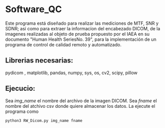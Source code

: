 # Software_QC

Este programa está diseñado para realizar las mediciones de MTF, SNR y SDNR; así como para extraer la informacíon del encabezado DICOM, de la imagenes realizadas al objeto de prueba propuesto por el IAEA en su documento "Human Health SeriesNo. 39", para la implementación de un programa de control de calidad remoto y automatizado.

## Librerias necesarias:
 pydicom , matplotlib, pandas, numpy, sys, os, cv2, scipy, pillow

## Ejecucio:

Sea *img_name* el nombre del archivo de la imagen DICOM.
Sea *fname* el nombre del atchivo csv donde quiere almacenar los datos.
La ejecute el programa como

`python3 RW_Dicom.py img_name fname`